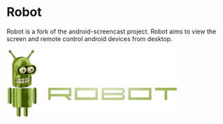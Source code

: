 Robot
=====

Robot is a fork of the android-screencast project. Robot aims to view the screen and remote control android devices from desktop.

![Robot](/Logo/robot.png)
